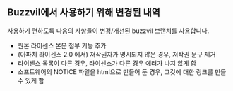 ## Buzzvil에서 사용하기 위해 변경된 내역
사용하기 편하도록 다음의 사항들이 변경/개선된 buzzvil 브랜치를 사용합니다.
* 원본 라이센스 본문 첨부 기능 추가
* (아파치 라이센스 2.0 에서) 저작권자가 명시되지 않은 경우, 저작권 문구 제거
* 라이센스 목록이 다른 경우, 라이센스가 다른 경우 에러가 나지 않게 함
* 소프트웨어의 NOTICE 파일을 html으로 만들어 둔 경우, 그것에 대한 링크를 만들 수 있게 함
